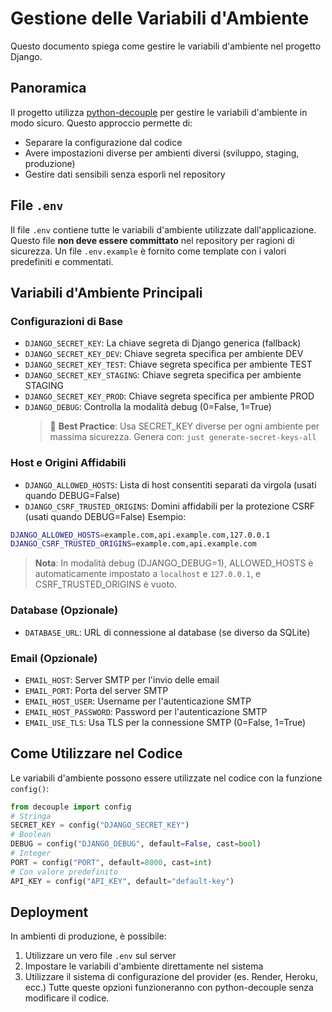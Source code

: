 # Gestione delle Variabili d'Ambiente

Questo documento spiega come gestire le variabili d'ambiente nel progetto Django.

## Panoramica

Il progetto utilizza [python-decouple](https://github.com/henriquebastos/python-decouple) per gestire le variabili d'ambiente in modo sicuro. Questo approccio permette di:

- Separare la configurazione dal codice
- Avere impostazioni diverse per ambienti diversi (sviluppo, staging, produzione)
- Gestire dati sensibili senza esporli nel repository

## File `.env`

Il file `.env` contiene tutte le variabili d'ambiente utilizzate dall'applicazione. Questo file **non deve essere committato** nel repository per ragioni di sicurezza.
Un file `.env.example` è fornito come template con i valori predefiniti e commentati.

## Variabili d'Ambiente Principali

### Configurazioni di Base

- `DJANGO_SECRET_KEY`: La chiave segreta di Django generica (fallback)
- `DJANGO_SECRET_KEY_DEV`: Chiave segreta specifica per ambiente DEV
- `DJANGO_SECRET_KEY_TEST`: Chiave segreta specifica per ambiente TEST
- `DJANGO_SECRET_KEY_STAGING`: Chiave segreta specifica per ambiente STAGING
- `DJANGO_SECRET_KEY_PROD`: Chiave segreta specifica per ambiente PROD
- `DJANGO_DEBUG`: Controlla la modalità debug (0=False, 1=True)
  > 🔐 **Best Practice**: Usa SECRET_KEY diverse per ogni ambiente per massima sicurezza. Genera con: `just generate-secret-keys-all`

### Host e Origini Affidabili

- `DJANGO_ALLOWED_HOSTS`: Lista di host consentiti separati da virgola (usati quando DEBUG=False)
- `DJANGO_CSRF_TRUSTED_ORIGINS`: Domini affidabili per la protezione CSRF (usati quando DEBUG=False)
  Esempio:

```bash
DJANGO_ALLOWED_HOSTS=example.com,api.example.com,127.0.0.1
DJANGO_CSRF_TRUSTED_ORIGINS=example.com,api.example.com
```

> **Nota**: In modalità debug (DJANGO_DEBUG=1), ALLOWED_HOSTS è automaticamente impostato a `localhost` e `127.0.0.1`, e CSRF_TRUSTED_ORIGINS è vuoto.

### Database (Opzionale)

- `DATABASE_URL`: URL di connessione al database (se diverso da SQLite)

### Email (Opzionale)

- `EMAIL_HOST`: Server SMTP per l'invio delle email
- `EMAIL_PORT`: Porta del server SMTP
- `EMAIL_HOST_USER`: Username per l'autenticazione SMTP
- `EMAIL_HOST_PASSWORD`: Password per l'autenticazione SMTP
- `EMAIL_USE_TLS`: Usa TLS per la connessione SMTP (0=False, 1=True)

## Come Utilizzare nel Codice

Le variabili d'ambiente possono essere utilizzate nel codice con la funzione `config()`:

```python
from decouple import config
# Stringa
SECRET_KEY = config("DJANGO_SECRET_KEY")
# Boolean
DEBUG = config("DJANGO_DEBUG", default=False, cast=bool)
# Integer
PORT = config("PORT", default=8000, cast=int)
# Con valore predefinito
API_KEY = config("API_KEY", default="default-key")
```

## Deployment

In ambienti di produzione, è possibile:

1. Utilizzare un vero file `.env` sul server
2. Impostare le variabili d'ambiente direttamente nel sistema
3. Utilizzare il sistema di configurazione del provider (es. Render, Heroku, ecc.)
   Tutte queste opzioni funzioneranno con python-decouple senza modificare il codice.
